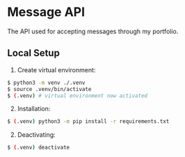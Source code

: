 # Message API

The API used for accepting messages through my portfolio.

## Local Setup

1. Create virtual environment:

```bash
$ python3 -m venv ./.venv
$ source .venv/bin/activate
$ (.venv) # virtual environment now activated
```

2. Installation:

```bash
$ (.venv) python3 -m pip install -r requirements.txt
```

2. Deactivating:

```bash
$ (.venv) deactivate
```
